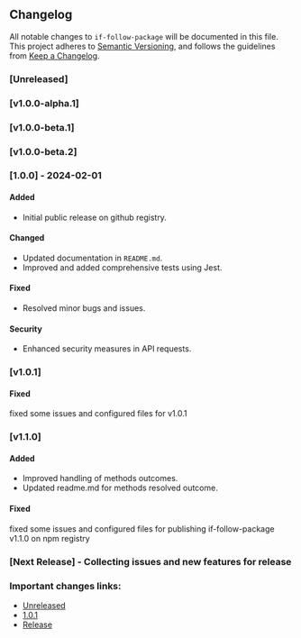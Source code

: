 ## Changelog

All notable changes to `if-follow-package` will be documented in this file. This project adheres to [Semantic Versioning](https://semver.org/spec/v2.0.0.html),
and follows the guidelines from [Keep a Changelog](https://keepachangelog.com/).

### [Unreleased]

### [v1.0.0-alpha.1]

### [v1.0.0-beta.1]

### [v1.0.0-beta.2]

### [1.0.0] - 2024-02-01

#### Added
- Initial public release on github registry.

#### Changed
- Updated documentation in `README.md`.
- Improved and added comprehensive tests using Jest.

#### Fixed
- Resolved minor bugs and issues.

#### Security
- Enhanced security measures in API requests.

### [v1.0.1]

#### Fixed

fixed some issues and configured files for v1.0.1

### [v1.1.0]

#### Added

- Improved handling of methods outcomes.
- Updated readme.md for methods resolved outcome.

#### Fixed

fixed some issues and configured files for publishing if-follow-package v1.1.0 on npm registry


### [Next Release] - Collecting issues and new features for release

### Important changes links:

- [Unreleased](https://github.com/farhan7reza7/if-follow-package/compare/v1.0.1...HEAD)
- [1.0.1](https://github.com/farhan7reza7/if-follow-package/releases/tag/v1.0.1)
- [Release](https://github.com/farhan7reza7/if-follow-package/milestone/2)
